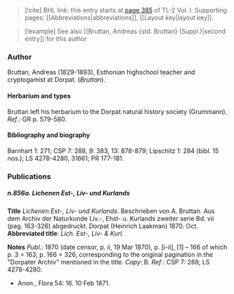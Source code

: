 > [!cite] BHL link: this entry starts at [page 385](https://www.biodiversitylibrary.org/item/103414#page/433/mode/1up) of TL-2 Vol. I.
> Supporting pages: [[Abbreviations|abbreviations]], [[Layout key|layout key]].

> [!example] See also [[Bruttan, Andreas {std. Bruttan} (Suppl.)|second entry]] for this author

### Author

Bruttan, Andreas (1829-1893), Esthonian highschool teacher and cryptogamist at Dorpat. (*Bruttan*).

#### Herbarium and types

Bruttan left his herbarium to the Dorpat natural history society (Grummann).
*Ref*.: GR p. 579-580.

#### Bibliography and biography

Barnhart 1: 271; CSP 7: 288, 9: 383, 13: 878-879; Lipschitz 1: 284 (bibl. 15 nos.); LS 4278-4280, 31661; PR 177-181.

### Publications

##### n.856a. Lichenen Est-, Liv- und Kurlands

**Title**
*Lichenen Est-, Liv- und Kurlands*. Beschrieben von A. Bruttan. Aus dem Archiv der Naturkunde Liv.-, Ehst- u. Kurlands zweiter serie Bd. vii (pag. 163-326) abgedruckt. Dorpat (Heinrich Laakman) 1870. Oct.
**Abbreviated title**: *Lich. Est-, Liv- & Kurl.*

**Notes**
*Publ*.: 1870 (date censor, p. ii, 19 Mar 1870), p. \[i-ii\], \[1\] – 166 of which p. 3 = 163, p. 166 = 326, corresponding to the original pagination in the "Dorpater Archiv" mentioned in the title. *Copy*: B.
*Ref*.: CSP 7: 288; LS 4278-4280.
- Anon., Flora 54: 16. 10 Feb 1871.

